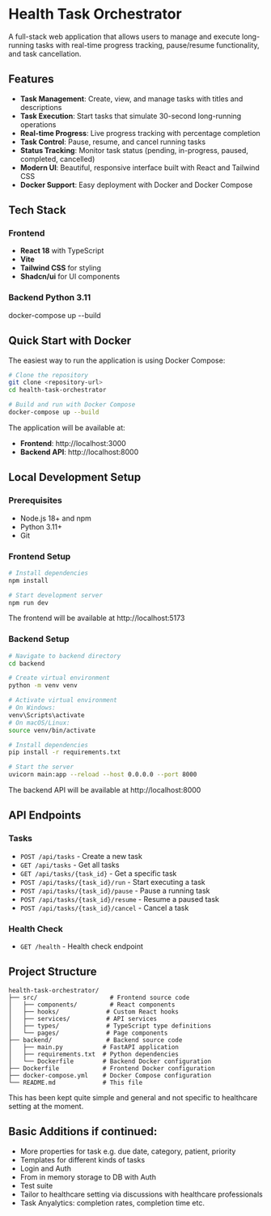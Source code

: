 # Health Task Orchestrator

A full-stack web application that allows users to manage and execute long-running tasks with real-time progress tracking, pause/resume functionality, and task cancellation.

## Features

- **Task Management**: Create, view, and manage tasks with titles and descriptions
- **Task Execution**: Start tasks that simulate 30-second long-running operations
- **Real-time Progress**: Live progress tracking with percentage completion
- **Task Control**: Pause, resume, and cancel running tasks
- **Status Tracking**: Monitor task status (pending, in-progress, paused, completed, cancelled)
- **Modern UI**: Beautiful, responsive interface built with React and Tailwind CSS
- **Docker Support**: Easy deployment with Docker and Docker Compose

## Tech Stack

### Frontend
- **React 18** with TypeScript
- **Vite**
- **Tailwind CSS** for styling
- **Shadcn/ui** for UI components

### Backend **Python 3.11** 
docker-compose up --build

## Quick Start with Docker

The easiest way to run the application is using Docker Compose:

```bash
# Clone the repository
git clone <repository-url>
cd health-task-orchestrator

# Build and run with Docker Compose
docker-compose up --build
```

The application will be available at:
- **Frontend**: http://localhost:3000
- **Backend API**: http://localhost:8000

## Local Development Setup

### Prerequisites
- Node.js 18+ and npm
- Python 3.11+
- Git

### Frontend Setup

```bash
# Install dependencies
npm install

# Start development server
npm run dev
```

The frontend will be available at http://localhost:5173

### Backend Setup

```bash
# Navigate to backend directory
cd backend

# Create virtual environment
python -m venv venv

# Activate virtual environment
# On Windows:
venv\Scripts\activate
# On macOS/Linux:
source venv/bin/activate

# Install dependencies
pip install -r requirements.txt

# Start the server
uvicorn main:app --reload --host 0.0.0.0 --port 8000
```

The backend API will be available at http://localhost:8000

## API Endpoints

### Tasks
- `POST /api/tasks` - Create a new task
- `GET /api/tasks` - Get all tasks
- `GET /api/tasks/{task_id}` - Get a specific task
- `POST /api/tasks/{task_id}/run` - Start executing a task
- `POST /api/tasks/{task_id}/pause` - Pause a running task
- `POST /api/tasks/{task_id}/resume` - Resume a paused task
- `POST /api/tasks/{task_id}/cancel` - Cancel a task

### Health Check
- `GET /health` - Health check endpoint


## Project Structure

```
health-task-orchestrator/
├── src/                    # Frontend source code
│   ├── components/         # React components
│   ├── hooks/             # Custom React hooks
│   ├── services/          # API services
│   ├── types/             # TypeScript type definitions
│   └── pages/             # Page components
├── backend/               # Backend source code
│   ├── main.py           # FastAPI application
│   ├── requirements.txt  # Python dependencies
│   └── Dockerfile        # Backend Docker configuration
├── Dockerfile            # Frontend Docker configuration
├── docker-compose.yml    # Docker Compose configuration
└── README.md             # This file
```

This has been kept quite simple and general and not specific to healthcare setting at the moment.

## Basic Additions if continued:

- More properties for task e.g. due date, category, patient, priority
- Templates for different kinds of tasks
- Login and Auth
- From in memory storage to DB with Auth
- Test suite
- Tailor to healthcare setting via discussions with healthcare professionals
- Task Anyalytics: completion rates, completion time etc.

